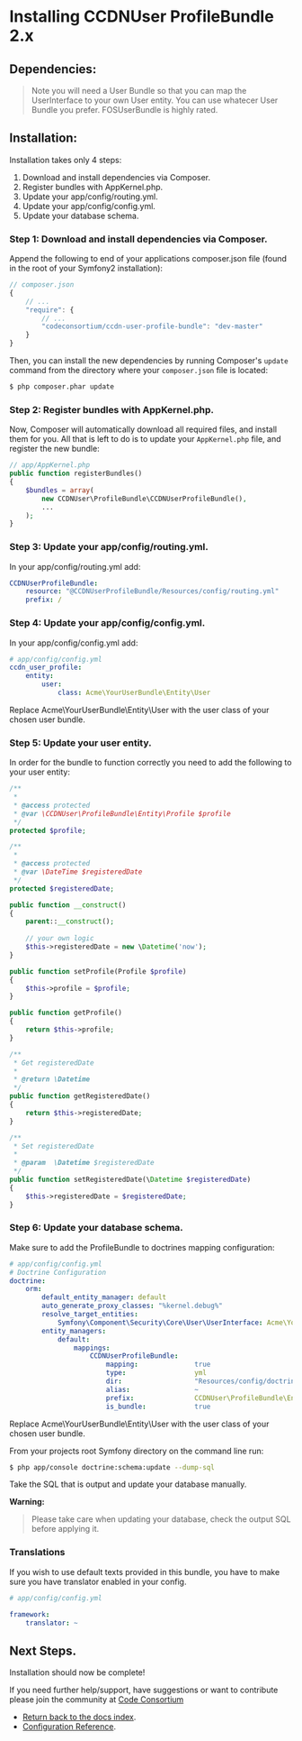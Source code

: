 Installing CCDNUser ProfileBundle 2.x
=====================================

## Dependencies:

> Note you will need a User Bundle so that you can map the UserInterface to your own User entity. You can use whatecer User Bundle you prefer. FOSUserBundle is highly rated.

## Installation:

Installation takes only 4 steps:

1. Download and install dependencies via Composer.
2. Register bundles with AppKernel.php.
3. Update your app/config/routing.yml.
4. Update your app/config/config.yml.
5. Update your database schema.

### Step 1: Download and install dependencies via Composer.

Append the following to end of your applications composer.json file (found in the root of your Symfony2 installation):

``` js
// composer.json
{
    // ...
    "require": {
        // ...
        "codeconsortium/ccdn-user-profile-bundle": "dev-master"
    }
}
```

Then, you can install the new dependencies by running Composer's ``update``
command from the directory where your ``composer.json`` file is located:

``` bash
$ php composer.phar update
```

### Step 2: Register bundles with AppKernel.php.

Now, Composer will automatically download all required files, and install them
for you. All that is left to do is to update your ``AppKernel.php`` file, and
register the new bundle:

``` php
// app/AppKernel.php
public function registerBundles()
{
    $bundles = array(
		new CCDNUser\ProfileBundle\CCDNUserProfileBundle(),
		...
	);
}
```

### Step 3: Update your app/config/routing.yml.

In your app/config/routing.yml add:

``` yml
CCDNUserProfileBundle:
    resource: "@CCDNUserProfileBundle/Resources/config/routing.yml"
    prefix: /
```

### Step 4: Update your app/config/config.yml.

In your app/config/config.yml add:

``` yml
# app/config/config.yml
ccdn_user_profile:
    entity:
        user:
            class: Acme\YourUserBundle\Entity\User
```

Replace Acme\YourUserBundle\Entity\User with the user class of your chosen user bundle.

### Step 5: Update your user entity.

In order for the bundle to function correctly you need to add the following to your user entity:

``` php
/**
 *
 * @access protected
 * @var \CCDNUser\ProfileBundle\Entity\Profile $profile
 */
protected $profile;

/**
 *
 * @access protected
 * @var \DateTime $registeredDate
 */
protected $registeredDate;

public function __construct()
{
    parent::__construct();
	
    // your own logic
	$this->registeredDate = new \Datetime('now');
}

public function setProfile(Profile $profile)
{
	$this->profile = $profile;
}

public function getProfile()
{
	return $this->profile;
}

/**
 * Get registeredDate
 *
 * @return \Datetime
 */
public function getRegisteredDate()
{
    return $this->registeredDate;
}

/**
 * Set registeredDate
 *
 * @param  \Datetime $registeredDate
 */
public function setRegisteredDate(\Datetime $registeredDate)
{
    $this->registeredDate = $registeredDate;
}
```

### Step 6: Update your database schema.

Make sure to add the ProfileBundle to doctrines mapping configuration:

``` yml
# app/config/config.yml
# Doctrine Configuration
doctrine:
    orm:
        default_entity_manager: default
        auto_generate_proxy_classes: "%kernel.debug%"
        resolve_target_entities:
            Symfony\Component\Security\Core\User\UserInterface: Acme\YourUserBundle\Entity\User
        entity_managers:
            default:
                mappings:
                    CCDNUserProfileBundle:
                        mapping:              true
                        type:                 yml
                        dir:                  "Resources/config/doctrine"
                        alias:                ~
                        prefix:               CCDNUser\ProfileBundle\Entity
                        is_bundle:            true
```

Replace Acme\YourUserBundle\Entity\User with the user class of your chosen user bundle.

From your projects root Symfony directory on the command line run:

``` bash
$ php app/console doctrine:schema:update --dump-sql
```

Take the SQL that is output and update your database manually.

**Warning:**

> Please take care when updating your database, check the output SQL before applying it.

### Translations

If you wish to use default texts provided in this bundle, you have to make sure you have translator enabled in your config.

``` yaml
# app/config/config.yml

framework:
    translator: ~
```

## Next Steps.

Installation should now be complete!

If you need further help/support, have suggestions or want to contribute please join the community at [Code Consortium](http://www.codeconsortium.com)

- [Return back to the docs index](index.md).
- [Configuration Reference](configuration_reference.md).
